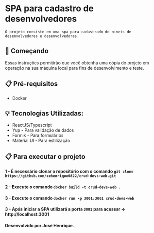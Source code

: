 # SPA para cadastro de desenvolvedores
 
 `O projeto consiste em uma spa para cadastrado de niveis de desenvolvedores e desenvolvedores.`
 
 ## 🚀 Começando
 Essas instruções permitirão que você obtenha uma cópia do projeto em operação na sua máquina local para fins de desenvolvimento e teste.
 
 ## 📋 Pré-requisitos
 - Docker

## 💡 Tecnologias Utilizadas:
- ReactJS/Typescript
- Yup - Para validação de dados
- Formik - Para formulários
- Material UI - Para estilização

## 📋 Para executar o projeto
 
#### 1 - É necessário clonar o repositório com o comando `git clone https://github.com/zehenrique0822/crud-devs-web.git`

#### 2 - Execute o comando `docker build -t crud-devs-web .`

#### 3 - Execute o comando `docker run -p 3001:3001 crud-devs-web`

#### 3 - Após iniciar a SPA utilizará a porta `3001` para acessar -> http://localhost:3001

#### Desenvolvido por José Henrique. 
